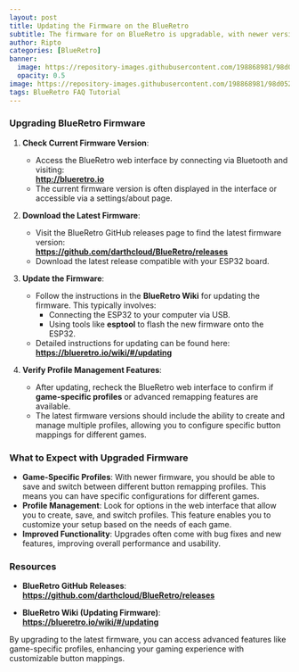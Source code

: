 ```yaml
---
layout: post
title: Updating the Firmware on the BlueRetro
subtitle: The firmware for on BlueRetro is upgradable, with newer versions sometimes offering additional features like game-specific profiles. Here's how you can approach upgrading the firmware and what to expect from the update.
author: Ripto
categories: [BlueRetro]
banner: 
  image: https://repository-images.githubusercontent.com/198868981/98d05272-da79-4387-97af-7aaa665b2ff9
  opacity: 0.5
image: https://repository-images.githubusercontent.com/198868981/98d05272-da79-4387-97af-7aaa665b2ff9
tags: BlueRetro FAQ Tutorial
---
```


### Upgrading BlueRetro Firmware

1. **Check Current Firmware Version**:
   - Access the BlueRetro web interface by connecting via Bluetooth and visiting:  
     **http://blueretro.io**
   - The current firmware version is often displayed in the interface or accessible via a settings/about page.

2. **Download the Latest Firmware**:
   - Visit the BlueRetro GitHub releases page to find the latest firmware version:  
     **https://github.com/darthcloud/BlueRetro/releases**
   - Download the latest release compatible with your ESP32 board.

3. **Update the Firmware**:
   - Follow the instructions in the **BlueRetro Wiki** for updating the firmware. This typically involves:
     - Connecting the ESP32 to your computer via USB.
     - Using tools like **esptool** to flash the new firmware onto the ESP32.
   - Detailed instructions for updating can be found here:  
     **https://blueretro.io/wiki/#/updating**

4. **Verify Profile Management Features**:
   - After updating, recheck the BlueRetro web interface to confirm if **game-specific profiles** or advanced remapping features are available.
   - The latest firmware versions should include the ability to create and manage multiple profiles, allowing you to configure specific button mappings for different games.

### What to Expect with Upgraded Firmware

- **Game-Specific Profiles**: With newer firmware, you should be able to save and switch between different button remapping profiles. This means you can have specific configurations for different games.
- **Profile Management**: Look for options in the web interface that allow you to create, save, and switch profiles. This feature enables you to customize your setup based on the needs of each game.
- **Improved Functionality**: Upgrades often come with bug fixes and new features, improving overall performance and usability.

### Resources

- **BlueRetro GitHub Releases**:  
  **https://github.com/darthcloud/BlueRetro/releases**

- **BlueRetro Wiki (Updating Firmware)**:  
  **https://blueretro.io/wiki/#/updating**

By upgrading to the latest firmware, you can access advanced features like game-specific profiles, enhancing your gaming experience with customizable button mappings. 
